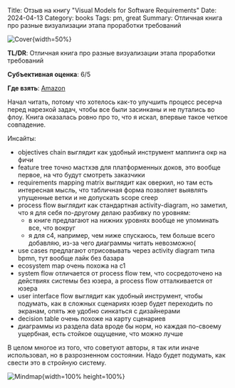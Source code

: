 Title: Отзыв на книгу "Visual Models for Software Requirements"
Date: 2024-04-13
Category: books
Tags: pm, great
Summary: Отличная книга про разные визуализации этапа проработки требований

![Cover]({static}cover.jpg){width=50%}

**TL/DR**: Отличная книга про разные визуализации этапа проработки требований

**Субъективная оценка**: 6/5

**Где взять**: [Amazon](https://www.amazon.com/Visual-Software-Requirements-Developer-Practices/dp/0735667721)

Начал читать, потому что хотелось как-то улучшить процесс ресерча перед нарезкой задач, чтобы все были засинканы и не путались во флоу. Книга оказалась ровно про то, что я искал, впервые такое четкое совпадение.

Инсайты:

- objectives chain выглядит как удобный инструмент маппинга окр на фичи
- feature tree точно мастхэв для платформенных доков, это вообще первое, на что будут смотреть заказчики
- requirements mapping matrix выглядит как оверкил, но там есть интересная мысль, что табличная форма позволяет выявлять упущенные ветки и не допускать scope creep
- process flow выглядит как стандартная activity-diagram, но заметил, что я для себя по-другому делаю разбивку по уровням:
  - в книге предлагают на нижних уровнях вообще не упоминать все, что вокруг
  - я для с4, например, чем ниже спускаюсь, тем больше всего добавляю, из-за чего диаграммы читать невозможно(
- use cases предлагают отрисовывать через activity diagram типа bpmn, тут вообще лайк без базара
- ecosystem map очень похожа на c1
- system flow отличается от process flow тем, что сосредоточено на действиях системы без юзера, а process flow отталкивается от юзера
- user interface flow выглядит как удобный инструмент, чтобы подумать, как в сложных сценариях юзер будет переходить по экранам, опять же удобно синкаться с дизайнерами
- decision table очень похоже на карту сценариев
- диаграммы из раздела data вроде бы норм, но каждая по-своему ущербная, есть стойкое ощущение, что можно лучше

В целом многое из того, что советуют авторы, я так или иначе использовал, но в разрозненном состоянии. Надо будет подумать, как свести это в стройную систему.

![Mindmap]({static}mindmap.png){width=100% height=100%}
